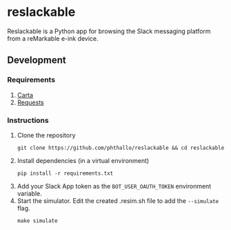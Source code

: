 # reslackable

Reslackable is a Python app for browsing the Slack messaging platform from a reMarkable e-ink device. 

## Development
### Requirements
1. [Carta](https://github.com/jayy001/carta)
2. [Requests](https://github.com/psf/requests) 


### Instructions
1. Clone the repository
    ```
    git clone https://github.com/phthallo/reslackable && cd reslackable
    ```
2. Install dependencies (in a virtual environment)
    ```
    pip install -r requirements.txt
    ```
3. Add your Slack App token as the `BOT_USER_OAUTH_TOKEN` environment variable. 
4. Start the simulator. Edit the created .resim.sh file to add the `--simulate` flag. 
    ```
    make simulate
    ```